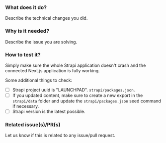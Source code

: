 ### What does it do?

Describe the technical changes you did.

### Why is it needed?

Describe the issue you are solving.

### How to test it?

Simply make sure the whole Strapi application doesn't crash and the connected Next.js application is fully working.

Some additional things to check:

- [ ] Strapi project uuid is "LAUNCHPAD". `strapi/packages.json`.
- [ ] If you updated content, make sure to create a new export in the `strapi/data` folder and update the `strapi/packages.json` seed command if necessary.
- [ ] Strapi version is the latest possible.

### Related issue(s)/PR(s)

Let us know if this is related to any issue/pull request.